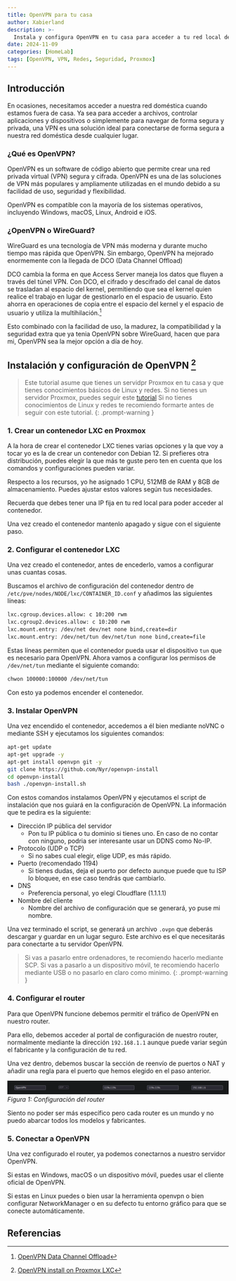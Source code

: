 ```yaml
---
title: OpenVPN para tu casa
author: Xabierland
description: >-
  Instala y configura OpenVPN en tu casa para acceder a tu red local de forma segura y privada desde cualquier lugar.
date: 2024-11-09
categories: [HomeLab]
tags: [OpenVPN, VPN, Redes, Seguridad, Proxmox]
---
```


## Introducción

En ocasiones, necesitamos acceder a nuestra red doméstica cuando estamos fuera de casa. Ya sea para acceder a archivos, controlar aplicaciones y dispositivos o simplemente para navegar de forma segura y privada, una VPN es una solución ideal para conectarse de forma segura a nuestra red doméstica desde cualquier lugar.

### ¿Qué es OpenVPN?

OpenVPN es un software de código abierto que permite crear una red privada virtual (VPN) segura y cifrada. OpenVPN es una de las soluciones de VPN más populares y ampliamente utilizadas en el mundo debido a su facilidad de uso, seguridad y flexibilidad.

OpenVPN es compatible con la mayoría de los sistemas operativos, incluyendo Windows, macOS, Linux, Android e iOS.

### ¿OpenVPN o WireGuard?

WireGuard es una tecnología de VPN más moderna y durante mucho tiempo mas rápida que OpenVPN. Sin embargo, OpenVPN ha mejorado enormemente con la llegada de DCO (Data Channel Offload)

DCO cambia la forma en que Access Server maneja los datos que fluyen a través del túnel VPN. Con DCO, el cifrado y descifrado del canal de datos se trasladan al espacio del kernel, permitiendo que sea el kernel quien realice el trabajo en lugar de gestionarlo en el espacio de usuario. Esto ahorra en operaciones de copia entre el espacio del kernel y el espacio de usuario y utiliza la multihilación.[^1]

Esto combinado con la facilidad de uso, la madurez, la compatibilidad y la seguridad extra que ya tenia OpenVPN sobre WireGuard, hacen que para mi, OpenVPN sea la mejor opción a día de hoy.

## Instalación y configuración de OpenVPN [^2]

> Este tutorial asume que tienes un servidpr Proxmox en tu casa y que tienes conocimientos básicos de Linux y redes.
> Si no tienes un servidor Proxmox, puedes seguir este [tutorial](https://xabierland.github.io/posts/Monta-un-servidor-con-Proxmox/)
> Si no tienes conocimientos de Linux y redes te recomiendo formarte antes de seguir con este tutorial.
{: .prompt-warning }

### 1. Crear un contenedor LXC en Proxmox

A la hora de crear el contenedor LXC tienes varias opciones y la que voy a tocar yo es la de crear un contenedor con Debian 12.
Si prefieres otra distribución, puedes elegir la que más te guste pero ten en cuenta que los comandos y configuraciones pueden variar.

Respecto a los recursos, yo he asignado 1 CPU, 512MB de RAM y 8GB de almacenamiento. Puedes ajustar estos valores según tus necesidades.

Recuerda que debes tener una IP fija en tu red local para poder acceder al contenedor.

Una vez creado el contenedor mantenlo apagado y sigue con el siguiente paso.

### 2. Configurar el contenedor LXC

Una vez creado el contenedor, antes de encederlo, vamos a configurar unas cuantas cosas.

Buscamos el archivo de configuración del contenedor dentro de `/etc/pve/nodes/NODE/lxc/CONTAINER_ID.conf` y añadimos las siguientes líneas:

```bash
lxc.cgroup.devices.allow: c 10:200 rwm
lxc.cgroup2.devices.allow: c 10:200 rwm
lxc.mount.entry: /dev/net dev/net none bind,create=dir
lxc.mount.entry: /dev/net/tun dev/net/tun none bind,create=file
```

Estas líneas permiten que el contenedor pueda usar el dispositivo `tun` que es necesario para OpenVPN.
Ahora vamos a configurar los permisos de `/dev/net/tun` mediante el siguiente comando:

```bash
chwon 100000:100000 /dev/net/tun
```

Con esto ya podemos encender el contenedor.

### 3. Instalar OpenVPN

Una vez encendido el contenedor, accedemos a él bien mediante noVNC o mediante SSH y ejecutamos los siguientes comandos:

```bash
apt-get update
apt-get upgrade -y
apt-get install openvpn git -y
git clone https://github.com/Nyr/openvpn-install
cd openvpn-install
bash ./openvpn-install.sh
```

Con estos comandos instalamos OpenVPN y ejecutamos el script de instalación que nos guiará en la configuración de OpenVPN.
La información que te pedira es la siguiente:

- Dirección IP pública del servidor
  - Pon tu IP pública o tu dominio si tienes uno. En caso de no contar con ninguno, podria ser interesante usar un DDNS como No-IP.
- Protocolo (UDP o TCP)
  - Si no sabes cual elegir, elige UDP, es más rápido.
- Puerto (recomendado 1194)
  - Si tienes dudas, deja el puerto por defecto aunque puede que tu ISP lo bloquee, en ese caso tendrás que cambiarlo.
- DNS
  - Preferencia personal, yo elegí Cloudflare (1.1.1.1)
- Nombre del cliente
  - Nombre del archivo de configuración que se generará, yo puse mi nombre.

Una vez terminado el script, se generará un archivo `.ovpn` que deberás descargar y guardar en un lugar seguro.
Este archivo es el que necesitarás para conectarte a tu servidor OpenVPN.

> Si vas a pasarlo entre ordenadores, te recomiendo hacerlo mediante SCP.
> Si vas a pasarlo a un dispositivo móvil, te recomiendo hacerlo mediante USB o no pasarlo en claro como minimo.
{: .prompt-warning }

### 4. Configurar el router

Para que OpenVPN funcione debemos permitir el tráfico de OpenVPN en nuestro router.

Para ello, debemos acceder al portal de configuración de nuestro router, normalmente mediante la dirección `192.168.1.1` aunque puede variar según el fabricante y la configuración de tu red.

Una vez dentro, debemos buscar la sección de reenvío de puertos o NAT y añadir una regla para el puerto que hemos elegido en el paso anterior.

![Router](/assets/img/posts/openvpn-router.png)
_Figura 1: Configuración del router_

Siento no poder ser más específico pero cada router es un mundo y no puedo abarcar todos los modelos y fabricantes.

### 5. Conectar a OpenVPN

Una vez configurado el router, ya podemos conectarnos a nuestro servidor OpenVPN.

Si estas en Windows, macOS o un dispositivo móvil, puedes usar el cliente oficial de OpenVPN.

Si estas en Linux puedes o bien usar la herramienta openvpn o bien configurar NetworkManager o en su defecto tu entorno gráfico para que se conecte automáticamente.

## Referencias

[^1]: [OpenVPN Data Channel Offload](https://openvpn.net/as-docs/openvpn-data-channel-offload.html)
[^2]: [OpenVPN install on Proxmox LXC](https://www.youtube.com/watch?v=nsy9acOKnPo)
